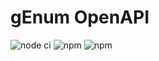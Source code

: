 # gEnum OpenAPI

![node ci](https://github.com/mrdannael/genum-openapi/actions/workflows/nodejs.yaml/badge.svg)
![npm](https://img.shields.io/npm/v/genum-openapi)
![npm](https://img.shields.io/npm/dm/genum-openapi)
